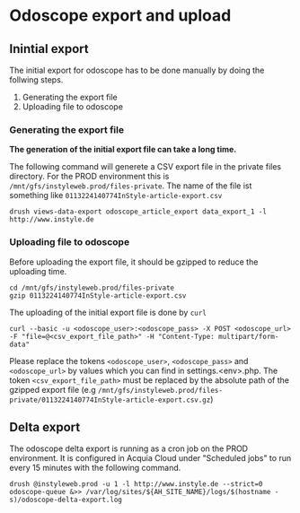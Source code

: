 # Odoscope export and upload

## Inintial export

The initial export for odoscope has to be done manually by doing the
follwing steps.

 1. Generating the export file
 2. Uploading file to odoscope

### Generating the export file

**The generation of the initial export file can take a long time.**

The following command will generete a CSV export file in the private
files directory. For the PROD environment this
is `/mnt/gfs/instyleweb.prod/files-private`. The name of the file
ist something like `0113224140774InStyle-article-export.csv`

    drush views-data-export odoscope_article_export data_export_1 -l http://www.instyle.de

### Uploading file to odoscope

Before uploading the export file, it should be gzipped to reduce the
uploading time.

    cd /mnt/gfs/instyleweb.prod/files-private
    gzip 0113224140774InStyle-article-export.csv

The uploading of the initial export file is done by `curl`

    curl --basic -u <odoscope_user>:<odoscope_pass> -X POST <odoscope_url> -F "file=@<csv_export_file_path>" -H "Content-Type: multipart/form-data"

Please replace the tokens `<odoscope_user>`, `<odoscope_pass>`
and `<odoscope_url>` by values which you can find in
settings.\<env\>.php. The token `<csv_export_file_path>` must be
replaced by the absolute path of the gzipped export file
(e.g `/mnt/gfs/instyleweb.prod/files-private/0113224140774InStyle-article-export.csv.gz`)

## Delta export

The odoscope delta export is running as a cron job on the PROD environment.
It is configured in Acquia Cloud under "Scheduled jobs" to run every 15 minutes
with the following command.

    drush @instyleweb.prod -u 1 -l http://www.instyle.de --strict=0 odoscope-queue &>> /var/log/sites/${AH_SITE_NAME}/logs/$(hostname -s)/odoscope-delta-export.log
